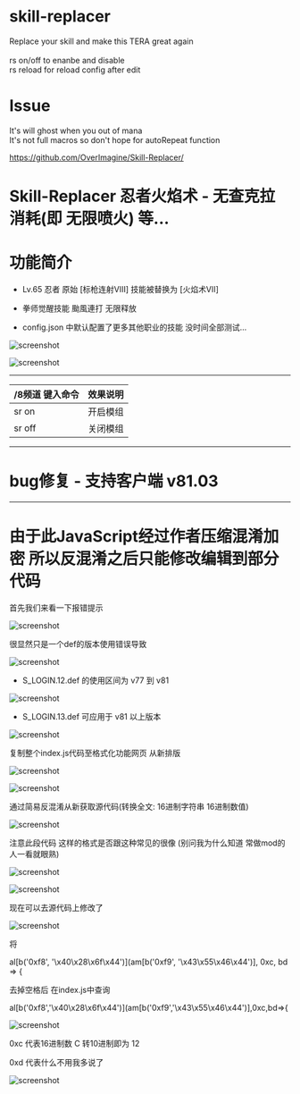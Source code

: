 # skill-replacer
Replace your skill and make this TERA great again<br>
<br>
rs on/off to enanbe and disable<br>
rs reload for reload config after edit<br>

# Issue
It's will ghost when you out of mana<br>
It's not full macros so don't hope for autoRepeat function<br>

https://github.com/OverImagine/Skill-Replacer/

Skill-Replacer 忍者火焰术 - 无查克拉消耗(即 无限喷火) 等...
======

# 功能简介

- Lv.65 忍者 原始 [标枪连射VIII] 技能被替换为 [火焰术VII]

- 拳师觉醒技能 颱風連打 无限释放

- config.json 中默认配置了更多其他职业的技能 没时间全部测试...

![screenshot](https://github.com/zc149352394/Skill-Replacer/blob/master/screenshot/01.png)

![screenshot](https://github.com/zc149352394/Skill-Replacer/blob/master/screenshot/02.png)

------

/8频道 键入命令 | 效果说明
--- | ---
sr on | 开启模组
sr off | 关闭模组

------

# bug修复 - 支持客户端 v81.03

------

# 由于此JavaScript经过作者压缩混淆加密 所以反混淆之后只能修改编辑到部分代码

首先我们来看一下报错提示

![screenshot](https://github.com/zc149352394/Skill-Replacer/blob/master/screenshot/03.png)

很显然只是一个def的版本使用错误导致

![screenshot](https://github.com/zc149352394/Skill-Replacer/blob/master/screenshot/04.png)

- S_LOGIN.12.def 的使用区间为 v77 到 v81

![screenshot](https://github.com/zc149352394/Skill-Replacer/blob/master/screenshot/05.png)

- S_LOGIN.13.def 可应用于 v81 以上版本

![screenshot](https://github.com/zc149352394/Skill-Replacer/blob/master/screenshot/06.png)

复制整个index.js代码至格式化功能网页 从新排版

![screenshot](https://github.com/zc149352394/Skill-Replacer/blob/master/screenshot/07.png)

![screenshot](https://github.com/zc149352394/Skill-Replacer/blob/master/screenshot/08.png)

通过简易反混淆从新获取源代码(转换全文: 16进制字符串 16进制数值)

![screenshot](https://github.com/zc149352394/Skill-Replacer/blob/master/screenshot/09.png)

注意此段代码 这样的格式是否跟这种常见的很像 (别问我为什么知道 常做mod的人一看就眼熟)

![screenshot](https://github.com/zc149352394/Skill-Replacer/blob/master/screenshot/10.png)

![screenshot](https://github.com/zc149352394/Skill-Replacer/blob/master/screenshot/11.png)

现在可以去源代码上修改了

![screenshot](https://github.com/zc149352394/Skill-Replacer/blob/master/screenshot/12.png)

将

al[b('0xf8', '\x40\x28\x6f\x44')](am[b('0xf9', '\x43\x55\x46\x44')], 0xc, bd => {

去掉空格后 在index.js中查询

al[b('0xf8','\x40\x28\x6f\x44')](am[b('0xf9','\x43\x55\x46\x44')],0xc,bd=>{

![screenshot](https://github.com/zc149352394/Skill-Replacer/blob/master/screenshot/13.png)

0xc 代表16进制数 C 转10进制即为 12

0xd 代表什么不用我多说了

![screenshot](https://github.com/zc149352394/Skill-Replacer/blob/master/screenshot/13.png)
